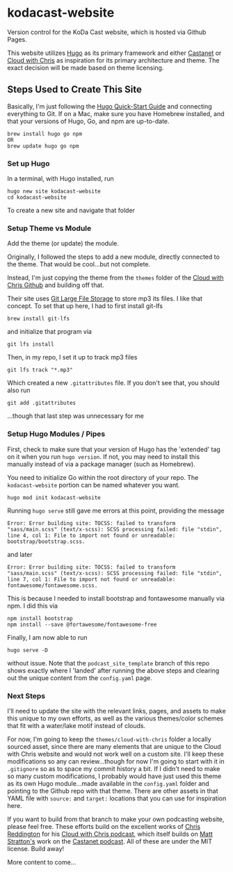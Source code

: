 # kodacast-website

Version control for the KoDa Cast website, which is hosted via Github Pages.

This website utilizes [Hugo](https://gohugo.io/) as its primary framework and either [Castanet](https://github.com/mattstratton/castanet) or [Cloud with Chris](https://github.com/chrisreddington/cloudwithchris.com) as inspiration for its primary architecture and theme. The exact decision will be made based on theme licensing.

## Steps Used to Create This Site

Basically, I'm just following the [Hugo Quick-Start Guide](https://gohugo.io/getting-started/quick-start/) and connecting everything to Git. If on a Mac, make sure you have Homebrew installed, and that your versions of Hugo, Go, and npm are up-to-date.

```terminal
brew install hugo go npm
OR
brew update hugo go npm
```

### Set up Hugo

In a terminal, with Hugo installed, run

```terminal
hugo new site kodacast-website
cd kodacast-website
```

To create a new site and navigate that folder

### Setup Theme vs Module

Add the theme (or update) the module.

Originally, I followed the steps to add a new module, directly connected to the theme. That would be cool...but not complete.

Instead, I'm just copying the theme from the `themes` folder of the [Cloud with Chris Github](https://github.com/chrisreddington/cloudwithchris.com) and building off that.

Their site uses [Git Large File Storage](https://git-lfs.github.com/) to store mp3 its files. I like that concept. To set that up here, I had to first install git-lfs

```terminal
brew install git-lfs
```

and initialize that program via

```terminal
git lfs install
```

Then, in my repo, I set it up to track mp3 files

```terminal
git lfs track "*.mp3"
```

Which created a new `.gitattributes` file. If you don't see that, you should also run

```terminal
git add .gitattributes
```

...though that last step was unnecessary for me

### Setup Hugo Modules / Pipes

First, check to make sure that your version of Hugo has the 'extended' tag on it when you run `hugo version`. If not, you may need to install this manually instead of via a package manager (such as Homebrew).

You need to initialize Go within the root directory of your repo. The `kodacast-website` portion can be named whatever you want.

```terminal
hugo mod init kodacast-website
```

Running `hugo serve` still gave me errors at this point, providing the message

```terminal
Error: Error building site: TOCSS: failed to transform "sass/main.scss" (text/x-scss): SCSS processing failed: file "stdin", line 4, col 1: File to import not found or unreadable: bootstrap/bootstrap.scss.
```

and later

```terminal
Error: Error building site: TOCSS: failed to transform "sass/main.scss" (text/x-scss): SCSS processing failed: file "stdin", line 7, col 1: File to import not found or unreadable: fontawesome/fontawesome.scss.
```

This is because I needed to install bootstrap and fontawesome manually via npm. I did this via

```terminal
npm install bootstrap
npm install --save @fortawesome/fontawesome-free
```

Finally, I am now able to run

```terminal
hugo serve -D
```

without issue. Note that the `podcast_site_template` branch of this repo shows exactly where I 'landed' after running the above steps and clearing out the unique content from the `config.yaml` page.

### Next Steps

I'll need to update the site with the relevant links, pages, and assets to make this unique to my own efforts, as well as the various themes/color schemes that fit with a water/lake motif instead of clouds.

For now, I'm going to keep the `themes/cloud-with-chris` folder a locally sourced asset, since there are many elements that are unique to the Cloud with Chris website and would not work well on a custom site. I'll keep these modifications so any can review...though for now I'm going to start with it in `.gitignore` so as to space my commit history a bit. If I didn't need to make so many custom modifications, I probably would have just used this theme as its own Hugo module...made available in the `config.yaml` folder and pointing to the Github repo with that theme. There are other assets in that YAML file with `source:` and `target:` locations that you can use for inspiration here.

If you want to build from that branch to make your own podcasting website, please feel free. These efforts build on the excellent works of [Chris Reddington](https://github.com/chrisreddington) for his [Cloud with Chris podcast](https://github.com/chrisreddington/cloudwithchris.com), which itself builds on [Matt Stratton's](https://github.com/mattstratton/) work on the [Castanet podcast](https://github.com/mattstratton/castanet). All of these are under the MIT license. Build away!

More content to come...
